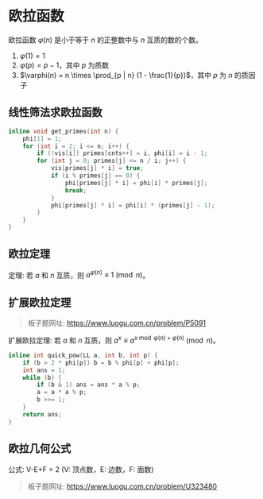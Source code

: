 # 欧拉函数

欧拉函数 $\varphi(n)$ 是小于等于 $n$ 的正整数中与 $n$ 互质的数的个数。

1. $\varphi(1) = 1$
2. $\varphi(p) = p - 1$，其中 $p$ 为质数
3. $\varphi(n) = n \times \prod_{p | n} (1 - \frac{1}{p})$，其中 $p$ 为 $n$ 的质因子

## 线性筛法求欧拉函数

```cpp
inline void get_primes(int n) {
    phi[1] = 1;
    for (int i = 2; i <= n; i++) {
        if (!vis[i]) primes[cnts++] = i, phi[i] = i - 1;
        for (int j = 0; primes[j] <= n / i; j++) {
            vis[primes[j] * i] = true;
            if (i % primes[j] == 0) {
                phi[primes[j] * i] = phi[i] * primes[j];
                break;
            }
            phi[primes[j] * i] = phi[i] * (primes[j] - 1);
        }
    }
}
```

## 欧拉定理

定理: 若 $a$ 和 $n$ 互质，则 $a^{\varphi(n)} \equiv 1 \pmod{n}$。

## 扩展欧拉定理

> 板子题网址: https://www.luogu.com.cn/problem/P5091

扩展欧拉定理: 若 $a$ 和 $n$ 互质，则 $a^x \equiv a^{x \bmod \varphi(n) + \varphi(n)} \pmod{n}$。

```cpp
inline int quick_pow(LL a, int b, int p) {
    if (b > 2 * phi[p]) b = b % phi[p] + phi[p];
    int ans = 1;
    while (b) {
        if (b & 1) ans = ans * a % p;
        a = a * a % p;
        b >>= 1;
    }
    return ans;
}
```

## 欧拉几何公式

公式: V-E+F = 2 (V: 顶点数，E: 边数，F: 面数)

> 板子题网址: https://www.luogu.com.cn/problem/U323480
